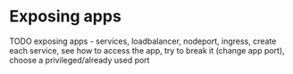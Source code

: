 Exposing apps
=============

TODO exposing apps - services, loadbalancer, nodeport, ingress, create each service, see how to access the app, try to break it (change app port), choose a privileged/already used port

